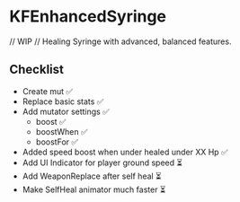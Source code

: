 # KFEnhancedSyringe
// WIP // Healing Syringe with advanced, balanced features.

## Checklist

- Create mut ✅
- Replace basic stats ✅
- Add mutator settings ✅
  - boost ✅
  - boostWhen ✅
  - boostFor ✅
- Added speed boost when under healed under XX Hp ✅
- Add UI Indicator for player ground speed ⏳
- Add WeaponReplace after self heal ⏳
- Make SelfHeal animator much faster ⏳